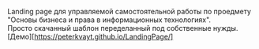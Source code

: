 Landing page для управляемой самостоятельной работы по проедмету "Основы бизнеса и права в информационных технологиях".  
Просто скачанный шаблон переделанный под собственные нужды.  
[Демо][https://peterkvayt.github.io/LandingPage/]

